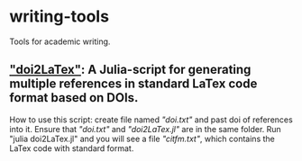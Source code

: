 # writing-tools
Tools for academic writing.

## ["doi2LaTex"](https://github.com/collectorhamster/nH_dyn/blob/main/Fig1_code/Plot_Fig_skin.jl): A Julia-script for generating multiple references in standard LaTex code format based on DOIs.
How to use this script: create file named *"doi.txt"* and past doi of references into it. Ensure that *"doi.txt"* and *"doi2LaTex.jl"* are in the same folder. Run "julia doi2LaTex.jl" and you will see a file *"citfm.txt"*, which contains the LaTex code with standard format.
